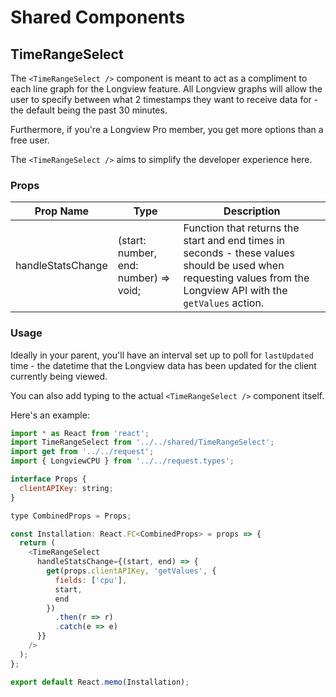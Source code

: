 # Shared Components

## TimeRangeSelect

The `<TimeRangeSelect />` component is meant to act as a compliment to
each line graph for the Longview feature. All Longview graphs will allow
the user to specify between what 2 timestamps they want to receive data for - the default being the past 30 minutes.

Furthermore, if you're a Longview Pro member, you get more options than a free user.

The `<TimeRangeSelect />` aims to simplify the developer experience here.

### Props

| Prop Name         | Type                                  | Description                                                                                                                                                      |
|-------------------|---------------------------------------|------------------------------------------------------------------------------------------------------------------------------------------------------------------|
| handleStatsChange | (start: number, end: number) => void; | Function that returns the start and end times in seconds - these values should be used when requesting values from the Longview API with the `getValues` action. |

### Usage

Ideally in your parent, you'll have an interval set up to poll for `lastUpdated` time - the datetime that the Longview data has been updated for the client currently being viewed.

You can also add typing to the actual `<TimeRangeSelect />` component itself.

Here's an example:

```js
import * as React from 'react';
import TimeRangeSelect from '../../shared/TimeRangeSelect';
import get from '../../request';
import { LongviewCPU } from '../../request.types';

interface Props {
  clientAPIKey: string;
}

type CombinedProps = Props;

const Installation: React.FC<CombinedProps> = props => {
  return (
    <TimeRangeSelect
      handleStatsChange={(start, end) => {
        get(props.clientAPIKey, 'getValues', {
          fields: ['cpu'],
          start,
          end
        })
          .then(r => r)
          .catch(e => e)
      }}
    />
  );
};

export default React.memo(Installation);
```